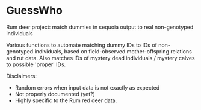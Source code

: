 # GuessWho
Rum deer project: match dummies in sequoia output to real non-genotyped individuals

Various functions to automate matching dummy IDs to IDs of non-genotyped individuals, based on field-observed mother-offspring relations and rut data. Also matches IDs of mystery dead individuals / mystery calves to possible 'proper' IDs. 

Disclaimers:
- Random errors when input data is not exactly as expected
- Not properly documented (yet?)
- Highly specific to the Rum red deer data. 

